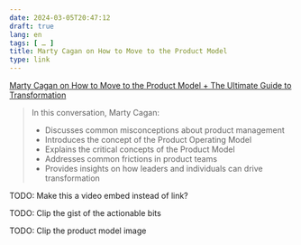 ```yaml
---
date: 2024-03-05T20:47:12
draft: true
lang: en
tags: [ … ]
title: Marty Cagan on How to Move to the Product Model
type: link
---
```


[Marty Cagan on How to Move to the Product Model + The Ultimate Guide to Transformation](https://www.news.aakashg.com/p/transformed-product-operating-model-marty-cagan)

> In this conversation, Marty Cagan:
>
> * Discusses common misconceptions about product management
> * Introduces the concept of the Product Operating Model
> * Explains the critical concepts of the Product Model
> * Addresses common frictions in product teams
> * Provides insights on how leaders and individuals can drive transformation



TODO: Make this a video embed instead of link?

TODO: Clip the gist of the actionable bits

TODO: Clip the product model image
